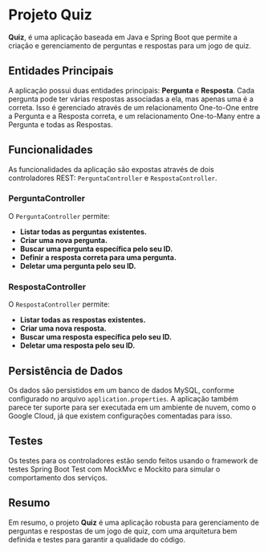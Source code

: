 # Projeto Quiz

**Quiz**, é uma aplicação baseada em Java e Spring Boot que permite a criação e gerenciamento de perguntas e respostas para um jogo de quiz.

## Entidades Principais

A aplicação possui duas entidades principais: **Pergunta** e **Resposta**. Cada pergunta pode ter várias respostas associadas a ela, mas apenas uma é a correta. Isso é gerenciado através de um relacionamento One-to-One entre a Pergunta e a Resposta correta, e um relacionamento One-to-Many entre a Pergunta e todas as Respostas.

## Funcionalidades

As funcionalidades da aplicação são expostas através de dois controladores REST: `PerguntaController` e `RespostaController`.

### PerguntaController

O `PerguntaController` permite:

- **Listar todas as perguntas existentes.**
- **Criar uma nova pergunta.**
- **Buscar uma pergunta específica pelo seu ID.**
- **Definir a resposta correta para uma pergunta.**
- **Deletar uma pergunta pelo seu ID.**

### RespostaController

O `RespostaController` permite:

- **Listar todas as respostas existentes.**
- **Criar uma nova resposta.**
- **Buscar uma resposta específica pelo seu ID.**
- **Deletar uma resposta pelo seu ID.**

## Persistência de Dados

Os dados são persistidos em um banco de dados MySQL, conforme configurado no arquivo `application.properties`. A aplicação também parece ter suporte para ser executada em um ambiente de nuvem, como o Google Cloud, já que existem configurações comentadas para isso.

## Testes

Os testes para os controladores estão sendo feitos usando o framework de testes Spring Boot Test com MockMvc e Mockito para simular o comportamento dos serviços.

## Resumo

Em resumo, o projeto **Quiz** é uma aplicação robusta para gerenciamento de perguntas e respostas de um jogo de quiz, com uma arquitetura bem definida e testes para garantir a qualidade do código.
